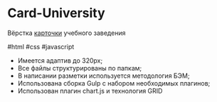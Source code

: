 # Card-University

Вёрстка [карточки](https://nikitasapego.github.io/Card-University/) учебного заведения

#html #css #javascript

 - Имеется адаптив до 320px;
 - Все файлы структурированы по папкам;
 - В написании разметки используется методология БЭМ;
 - Использована сборка Gulp с набором необходимых плагинов;
 - Использован плагин chart.js и технология GRID
